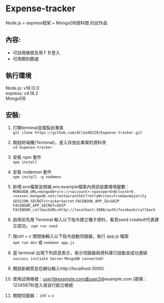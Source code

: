 # Expense-tracker
Node.js + express框架 + MongoDB資料闊 的試作品

## 內容:
* 可註冊帳號及用ＦＢ登入
* 可用類別篩選

## 執行環境
Node.js: v18.12.0 <br>
express: v4.18.2 <br>
MongoDB<br>



## 安裝:
1. 打開terminal並複製此專案 <br>
`git clone https://github.com/Atlas60229/Expense-tracker.git`

2. 開啟終端機(Terminal)，進入存放此專案的資料夾 <br>
`cd Expense-tracker`

3. 安裝 npm 套件 <br>
`npm install`

4. 安裝 nodemon 套件 <br>
`npm install -g nodemon`

5. 新增.env檔案並根據.env.example檔案內資訊設置環境變數：<br>
`MONGODB_URL=mongodb+srv://<account>:<password>@cluster0.<xxxxx>.mongodb.net/restaurantSet?retryWrites=true&w=majority`
`SESSION_SECRET=trackerSecret`
`FACEBOOK_APP_ID=SKIP`
`FACEBOOK_APP_SECRET=SKIP`
`FACEBOOK_callbackURL=http://localhost:3000/auth/facebook/callback`

6. 啟用前先用 Terminal 輸入以下指令建立種子資料，看見seed created!代表建立成功。
`npm run seed`

7. 按ctrl + c 關閉後輸入以下指令啟動伺服器，執行 app.js 檔案<br>
`npm run dev` 或 `nodemon app.js`

8. 當 terminal 出現下列訊息表示，表示伺服器與資料庫已啟動並成功連結<br>
`success initiate Server`
`MongoDB connected!`

9. 開啟新網頁並在網址輸入http://localhost:3000/<br>

10. 使用試用帳號：user1@example.com或user2@example.com (密碼：12345678)登入或自行創立帳號<br>

11. 關閉伺服器： ctrl + c <br>